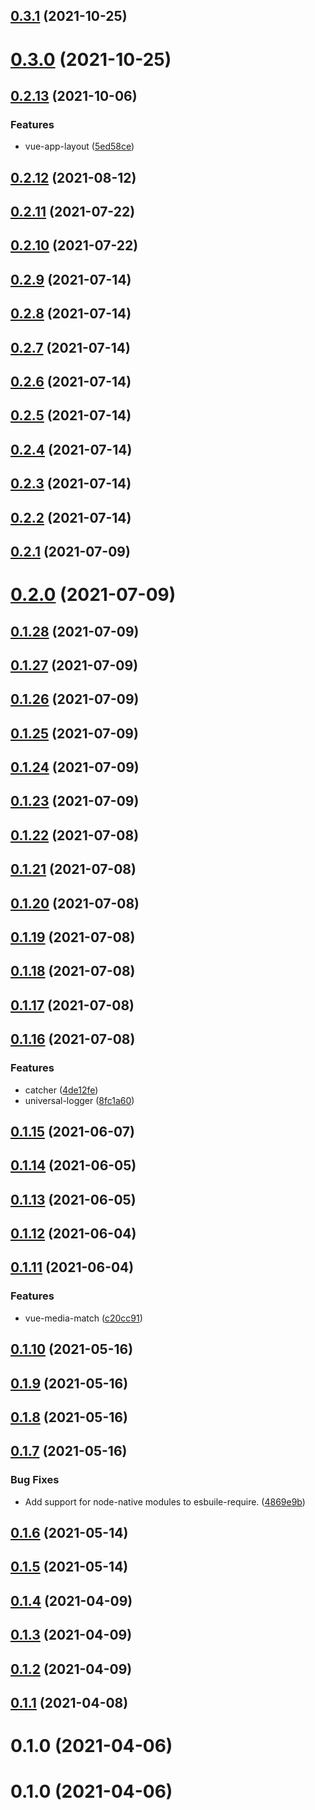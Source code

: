 ## [0.3.1](https://github.com/dadajam4/fastkit/compare/v0.3.0...v0.3.1) (2021-10-25)



# [0.3.0](https://github.com/dadajam4/fastkit/compare/v0.2.13...v0.3.0) (2021-10-25)



## [0.2.13](https://github.com/dadajam4/fastkit/compare/v0.2.12...v0.2.13) (2021-10-06)


### Features

* vue-app-layout ([5ed58ce](https://github.com/dadajam4/fastkit/commit/5ed58cec5607f5d98156fd87eae40084731f5257))



## [0.2.12](https://github.com/dadajam4/fastkit/compare/v0.2.11...v0.2.12) (2021-08-12)



## [0.2.11](https://github.com/dadajam4/fastkit/compare/v0.2.10...v0.2.11) (2021-07-22)



## [0.2.10](https://github.com/dadajam4/fastkit/compare/v0.2.9...v0.2.10) (2021-07-22)



## [0.2.9](https://github.com/dadajam4/fastkit/compare/v0.2.8...v0.2.9) (2021-07-14)



## [0.2.8](https://github.com/dadajam4/fastkit/compare/v0.2.7...v0.2.8) (2021-07-14)



## [0.2.7](https://github.com/dadajam4/fastkit/compare/v0.2.6...v0.2.7) (2021-07-14)



## [0.2.6](https://github.com/dadajam4/fastkit/compare/v0.2.5...v0.2.6) (2021-07-14)



## [0.2.5](https://github.com/dadajam4/fastkit/compare/v0.2.4...v0.2.5) (2021-07-14)



## [0.2.4](https://github.com/dadajam4/fastkit/compare/v0.2.3...v0.2.4) (2021-07-14)



## [0.2.3](https://github.com/dadajam4/fastkit/compare/v0.2.2...v0.2.3) (2021-07-14)



## [0.2.2](https://github.com/dadajam4/fastkit/compare/v0.2.1...v0.2.2) (2021-07-14)



## [0.2.1](https://github.com/dadajam4/fastkit/compare/v0.1.28...v0.2.1) (2021-07-09)



# [0.2.0](https://github.com/dadajam4/fastkit/compare/v0.1.28...v0.2.0) (2021-07-09)



## [0.1.28](https://github.com/dadajam4/fastkit/compare/v0.1.27...v0.1.28) (2021-07-09)



## [0.1.27](https://github.com/dadajam4/fastkit/compare/v0.1.26...v0.1.27) (2021-07-09)



## [0.1.26](https://github.com/dadajam4/fastkit/compare/v0.1.25...v0.1.26) (2021-07-09)



## [0.1.25](https://github.com/dadajam4/fastkit/compare/v0.1.24...v0.1.25) (2021-07-09)



## [0.1.24](https://github.com/dadajam4/fastkit/compare/v0.1.23...v0.1.24) (2021-07-09)



## [0.1.23](https://github.com/dadajam4/fastkit/compare/v0.1.22...v0.1.23) (2021-07-09)



## [0.1.22](https://github.com/dadajam4/fastkit/compare/v0.1.21...v0.1.22) (2021-07-08)



## [0.1.21](https://github.com/dadajam4/fastkit/compare/v0.1.20...v0.1.21) (2021-07-08)



## [0.1.20](https://github.com/dadajam4/fastkit/compare/v0.1.19...v0.1.20) (2021-07-08)



## [0.1.19](https://github.com/dadajam4/fastkit/compare/v0.1.18...v0.1.19) (2021-07-08)



## [0.1.18](https://github.com/dadajam4/fastkit/compare/v0.1.17...v0.1.18) (2021-07-08)



## [0.1.17](https://github.com/dadajam4/fastkit/compare/v0.1.16...v0.1.17) (2021-07-08)



## [0.1.16](https://github.com/dadajam4/fastkit/compare/v0.1.15...v0.1.16) (2021-07-08)


### Features

* catcher ([4de12fe](https://github.com/dadajam4/fastkit/commit/4de12fe2085fad18417e000f63da7f2f4159db9d))
* universal-logger ([8fc1a60](https://github.com/dadajam4/fastkit/commit/8fc1a60a3eff61c19715074d89e6f16e1854cb84))



## [0.1.15](https://github.com/dadajam4/fastkit/compare/v0.1.14...v0.1.15) (2021-06-07)



## [0.1.14](https://github.com/dadajam4/fastkit/compare/v0.1.13...v0.1.14) (2021-06-05)



## [0.1.13](https://github.com/dadajam4/fastkit/compare/v0.1.12...v0.1.13) (2021-06-05)



## [0.1.12](https://github.com/dadajam4/fastkit/compare/v0.1.11...v0.1.12) (2021-06-04)



## [0.1.11](https://github.com/dadajam4/fastkit/compare/v0.1.10...v0.1.11) (2021-06-04)


### Features

* vue-media-match ([c20cc91](https://github.com/dadajam4/fastkit/commit/c20cc917efcf8936773d28a9e36c442895dc4001))



## [0.1.10](https://github.com/dadajam4/fastkit/compare/v0.1.9...v0.1.10) (2021-05-16)



## [0.1.9](https://github.com/dadajam4/fastkit/compare/v0.1.8...v0.1.9) (2021-05-16)



## [0.1.8](https://github.com/dadajam4/fastkit/compare/v0.1.7...v0.1.8) (2021-05-16)



## [0.1.7](https://github.com/dadajam4/fastkit/compare/v0.1.6...v0.1.7) (2021-05-16)


### Bug Fixes

* Add support for node-native modules to esbuile-require. ([4869e9b](https://github.com/dadajam4/fastkit/commit/4869e9bb85947e088713d2369f4b03de12238147))



## [0.1.6](https://github.com/dadajam4/fastkit/compare/v0.1.5...v0.1.6) (2021-05-14)



## [0.1.5](https://github.com/dadajam4/fastkit/compare/v0.1.4...v0.1.5) (2021-05-14)



## [0.1.4](https://github.com/dadajam4/fastkit/compare/v0.1.2...v0.1.4) (2021-04-09)



## [0.1.3](https://github.com/dadajam4/fastkit/compare/v0.1.2...v0.1.3) (2021-04-09)



## [0.1.2](https://github.com/dadajam4/fastkit/compare/v0.1.1...v0.1.2) (2021-04-09)



## [0.1.1](https://github.com/dadajam4/fastkit/compare/v0.1.0...v0.1.1) (2021-04-08)



# 0.1.0 (2021-04-06)



# 0.1.0 (2021-04-06)



